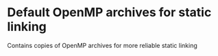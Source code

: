 # Default OpenMP archives for static linking

Contains copies of OpenMP archives for more reliable static linking